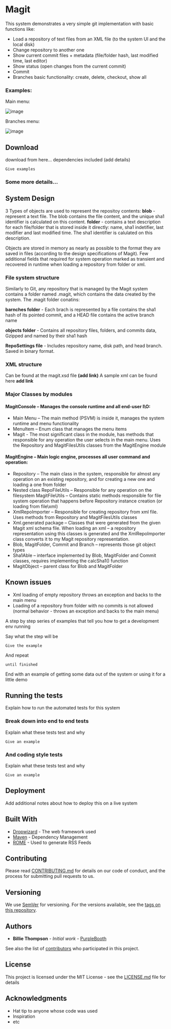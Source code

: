 # Magit

This system demonstrates a very simple git implementation with basic functions like:

- Load a repository of text files from an XML file (to the system UI and the local disk)
- Change repository to another one
- Show current commit files + metadata (file/folder hash, last modified time, last editor)
- Show status (open changes from the current commit)
- Commit
- Branches basic functionality: create, delete, checkout, show all

### Examples:

Main menu:

![image](https://i.ibb.co/KhmkWrq/mainMenu.jpg)

Branches menu:

![image](https://i.ibb.co/nmyjmmF/branches-Info.jpg)



## Download

download from here... dependencies included (add details)

```
Give examples
```

### Some more details...

## System Design

3 Types of objects are used to represent the repositoy contents:
**blob** - represent a text file. The blob contains the file content, and the unique sha1 identifier is calculated on this content.
**folder** - contains a text description for each file/folder that is stored inside it directly: name, sha1 indetifier, last modifier and last modified time. The sha1 identifier is calulated on this description.


Objects are stored in memory as nearly as possible to the format they are saved in files (according to the design specifications of Magit). Few additional fields that required for system operation marked as transient and recovered in runtime when loading a repository from folder or xml.




### File system structure
Similarly to Git, any repository that is managed by the Magit system contains a folder named .magit, which contains the data created by the system. The .magit folder conatins:

**barnches folder** - Each brach is represented by a file contains the sha1 hash of its pointed commit, and a HEAD file contains the active branch name


**objects folder** - Contains all repository files, folders, and commits data, Gzipped and named by their sha1 hash 

**RepoSettings file** - Includes repository name, disk path, and head branch. Saved in binary format. 


### XML structure
Can be found at the magit.xsd file **(add link)**
A sample xml can be found here **add link**

### Major Classes by modules

#### MagitConsole – Manages the console runtime and all end-user I\O:
- Main Menu – The main method (PSVM) is inside it, manages the system runtime and menu functionality
- MenuItem – Enum class that manages the menu items
- Magit - The most significant class in the module, has methods that responsible for any operation the user selects in the main menu. Uses the Repository and MagitFilesUtils classes from the MagitEngine module

#### MagitEngine – Main logic engine, processes all user command and operation:
- Repository – The main class in the system, responsible for almost any operation on an existing repository, and for creating a new one and loading a one from folder
- Nested class RepoFileUtils – Responsible for any operation on the filesystem
MagitFileUtils – Contains static methods responsible for file system operation that happens before Repository instance creation (or loading from file\xml)
- XmlRepoImporter – Responsible for creating repository from xml file. Uses methods from Repository and MagitFilesUtils classes
- Xml.generated package – Classes that were generated from the given Magit xml schema file. When loading an xml – a repository representation using this classes is generated and the XmlRepoImporter class converts it to my Magit repository representation.
- Blob, MagitFolder, Commit and Branch – represents those git object types
- Sha1Able – interface implemented by Blob, MagitFolder and Commit classes, requires implementing the calcSha1() function
- MagitObject – parent class for Blob and MagitFolder


## Known issues
- Xml loading of empty repository throws an exception and backs to the main menu
- Loading of a repository from folder with no commits is not allowed (normal behavior - throws an exception and backs to the main menu)


















A step by step series of examples that tell you how to get a development env running

Say what the step will be

```
Give the example
```

And repeat

```
until finished
```

End with an example of getting some data out of the system or using it for a little demo

## Running the tests

Explain how to run the automated tests for this system

### Break down into end to end tests

Explain what these tests test and why

```
Give an example
```

### And coding style tests

Explain what these tests test and why

```
Give an example
```

## Deployment

Add additional notes about how to deploy this on a live system

## Built With

* [Dropwizard](http://www.dropwizard.io/1.0.2/docs/) - The web framework used
* [Maven](https://maven.apache.org/) - Dependency Management
* [ROME](https://rometools.github.io/rome/) - Used to generate RSS Feeds

## Contributing

Please read [CONTRIBUTING.md](https://gist.github.com/PurpleBooth/b24679402957c63ec426) for details on our code of conduct, and the process for submitting pull requests to us.

## Versioning

We use [SemVer](http://semver.org/) for versioning. For the versions available, see the [tags on this repository](https://github.com/your/project/tags). 

## Authors

* **Billie Thompson** - *Initial work* - [PurpleBooth](https://github.com/PurpleBooth)

See also the list of [contributors](https://github.com/your/project/contributors) who participated in this project.

## License

This project is licensed under the MIT License - see the [LICENSE.md](LICENSE.md) file for details

## Acknowledgments

* Hat tip to anyone whose code was used
* Inspiration
* etc
